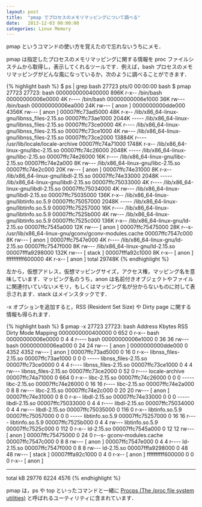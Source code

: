 ```yaml
---
layout: post
title:  "pmap でプロセスのメモリマッピングについて調べる"
date:   2013-12-03 00:00:00
categories: Linux Memory
---
```


pmap というコマンドの使い方を覚えたので忘れないうちにメモ．

pmap は指定したプロセスのメモリマッピングに関する情報を proc ファイルシステムから取得し，表示してくれるツールです．例えば，bash プロセスのメモリマッピングがどんな風になっているか，次のように調べることができます．

{% highlight bash %}
$ ps | grep bash
27723 pts/0    00:00:00 bash
$ pmap 27723
27723:   bash
0000000000400000    896K r-x--  /bin/bash
00000000006e0000      4K r----  /bin/bash
00000000006e1000     36K rw---  /bin/bash
00000000006ea000     24K rw---    [ anon ]
0000000000dde000   4356K rw---    [ anon ]
00007ffc73ad5000     48K r-x--  /lib/x86_64-linux-gnu/libnss_files-2.15.so
00007ffc73ae1000   2044K -----  /lib/x86_64-linux-gnu/libnss_files-2.15.so
00007ffc73ce0000      4K r----  /lib/x86_64-linux-gnu/libnss_files-2.15.so
00007ffc73ce1000      4K rw---  /lib/x86_64-linux-gnu/libnss_files-2.15.so
00007ffc73ce2000  13884K r----  /usr/lib/locale/locale-archive
00007ffc74a71000   1748K r-x--  /lib/x86_64-linux-gnu/libc-2.15.so
00007ffc74c26000   2048K -----  /lib/x86_64-linux-gnu/libc-2.15.so
00007ffc74e26000     16K r----  /lib/x86_64-linux-gnu/libc-2.15.so
00007ffc74e2a000      8K rw---  /lib/x86_64-linux-gnu/libc-2.15.so
00007ffc74e2c000     20K rw---    [ anon ]
00007ffc74e31000      8K r-x--  /lib/x86_64-linux-gnu/libdl-2.15.so
00007ffc74e33000   2048K -----  /lib/x86_64-linux-gnu/libdl-2.15.so
00007ffc75033000      4K r----  /lib/x86_64-linux-gnu/libdl-2.15.so
00007ffc75034000      4K rw---  /lib/x86_64-linux-gnu/libdl-2.15.so
00007ffc75035000    136K r-x--  /lib/x86_64-linux-gnu/libtinfo.so.5.9
00007ffc75057000   2048K -----  /lib/x86_64-linux-gnu/libtinfo.so.5.9
00007ffc75257000     16K r----  /lib/x86_64-linux-gnu/libtinfo.so.5.9
00007ffc7525b000      4K rw---  /lib/x86_64-linux-gnu/libtinfo.so.5.9
00007ffc7525c000    136K r-x--  /lib/x86_64-linux-gnu/ld-2.15.so
00007ffc7545a000     12K rw---    [ anon ]
00007ffc75475000     28K r--s-  /usr/lib/x86_64-linux-gnu/gconv/gconv-modules.cache
00007ffc7547c000      8K rw---    [ anon ]
00007ffc7547e000      4K r----  /lib/x86_64-linux-gnu/ld-2.15.so
00007ffc7547f000      8K rw---  /lib/x86_64-linux-gnu/ld-2.15.so
00007fffa9298000    132K rw---    [ stack ]
00007fffa92c1000      8K r-x--    [ anon ]
ffffffffff600000      4K r-x--    [ anon ]
 total            29748K
{% endhighlight %}

左から，仮想アドレス，仮想マッピングサイズ，アクセス権，マッピング名を意味しています．マッピング名のうち，anon は名前付きオブジェクトやファイルに関連付いていないメモリ，もしくはマッピング名が分からないものに対して表示されます．stack はメインスタックです．

-x オプションを追加すると，RSS (Resident Set Size) や Dirty page に関する情報も得られます．

{% highlight bash %}
$ pmap -x 27723
27723:   bash
Address           Kbytes     RSS   Dirty Mode   Mapping
0000000000400000       0     652       0 r-x--  bash
00000000006e0000       0       4       4 r----  bash
00000000006e1000       0      36      36 rw---  bash
00000000006ea000       0      24      24 rw---    [ anon ]
0000000000dde000       0    4352    4352 rw---    [ anon ]
00007ffc73ad5000       0      16       0 r-x--  libnss_files-2.15.so
00007ffc73ae1000       0       0       0 -----  libnss_files-2.15.so
00007ffc73ce0000       0       4       4 r----  libnss_files-2.15.so
00007ffc73ce1000       0       4       4 rw---  libnss_files-2.15.so
00007ffc73ce2000       0      52       0 r----  locale-archive
00007ffc74a71000       0     664       0 r-x--  libc-2.15.so
00007ffc74c26000       0       0       0 -----  libc-2.15.so
00007ffc74e26000       0      16      16 r----  libc-2.15.so
00007ffc74e2a000       0       8       8 rw---  libc-2.15.so
00007ffc74e2c000       0      20      20 rw---    [ anon ]
00007ffc74e31000       0       8       0 r-x--  libdl-2.15.so
00007ffc74e33000       0       0       0 -----  libdl-2.15.so
00007ffc75033000       0       4       4 r----  libdl-2.15.so
00007ffc75034000       0       4       4 rw---  libdl-2.15.so
00007ffc75035000       0     116       0 r-x--  libtinfo.so.5.9
00007ffc75057000       0       0       0 -----  libtinfo.so.5.9
00007ffc75257000       0      16      16 r----  libtinfo.so.5.9
00007ffc7525b000       0       4       4 rw---  libtinfo.so.5.9
00007ffc7525c000       0     112       0 r-x--  ld-2.15.so
00007ffc7545a000       0      12      12 rw---    [ anon ]
00007ffc75475000       0      24       0 r--s-  gconv-modules.cache
00007ffc7547c000       0       8       8 rw---    [ anon ]
00007ffc7547e000       0       4       4 r----  ld-2.15.so
00007ffc7547f000       0       8       8 rw---  ld-2.15.so
00007fffa9298000       0      48      48 rw---    [ stack ]
00007fffa92c1000       0       4       0 r-x--    [ anon ]
ffffffffff600000       0       0       0 r-x--    [ anon ]
----------------  ------  ------  ------
total kB           29776    6224    4576
{% endhighlight %}

pmap は，ps や top といったコマンドと一緒に [Procps (The /proc file system utilities)](http://procps.sourceforge.net/) と呼ばれるユーティリティに含まれています．
